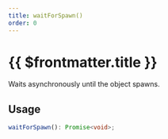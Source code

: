 ```yaml
---
title: waitForSpawn()
order: 0
---
```


# {{ $frontmatter.title }}

Waits asynchronously until the object spawns. 

## Usage

```ts
waitForSpawn(): Promise<void>;
```
